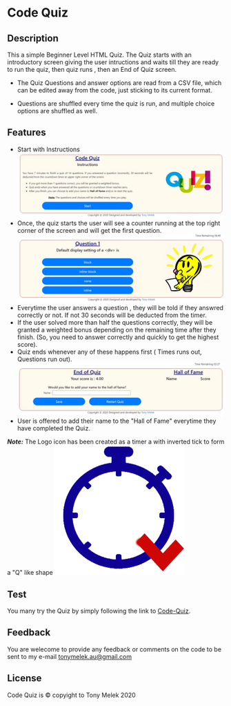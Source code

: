 # Code Quiz
## Description
This a simple Beginner Level HTML Quiz. The Quiz starts with an introductory screen giving the user intructions and waits till they are ready to run the quiz, then quiz runs , then an End of Quiz screen.

* The Quiz Questions and answer options are read from a CSV file, which can be edited away from the code, just sticking to its current format.

* Questions are shuffled every time the quiz is run, and multiple choice options are shuffled as well.



## Features
* Start with Instructions
![first_screen](./images/first.jpg)
* Once, the quiz starts the user will see a counter running at the top right corner of the screen and will get the first question. 
![Questions_screen](./images/questions.jpg)
* Everytime the user answers a question , they will be told if they answred correctly or not. If not 30 seconds will be deducted from the timer.
* If the user solved more than half the questions correctly, they will be granted a weighted bonus depending on the remaining time after they finish. (So, you need to answer correctly and quickly to get the highest score).
* Quiz ends whenever any of these happens first ( Times runs out, Questions run out).
![End_screen](./images/end.jpg)
* User is offered to add their name to the "Hall of Fame" everytime they have completed the Quiz.

**_Note:_** The Logo icon has been created as a timer a with inverted tick to form a "Q" like shape
![Logo_icon](./images/icon.png)

## Test
You many try the Quiz by simply following the link to [Code-Quiz](https://tonymelek.github.io/code_quiz/).

## Feedback
You are welecome to provide any feedback or comments on the code to be sent to my e-mail [tonymelek.au@gmail.com](mailto:tonymelek.au@gmail.com)

## License
Code Quiz is &copy; copyight to Tony Melek 2020
